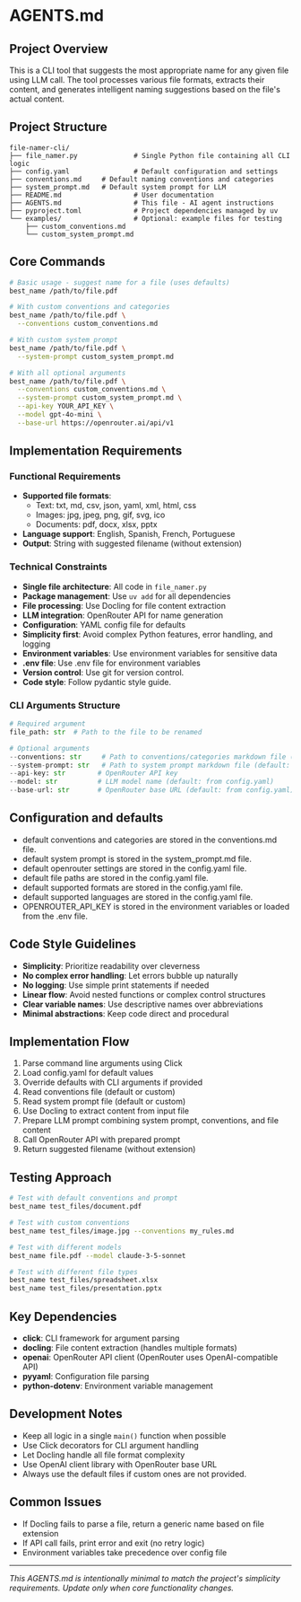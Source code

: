 # AGENTS.md

## Project Overview

This is a CLI tool that suggests the most appropriate name for any given file using LLM call. The tool processes various file formats, extracts their content, and generates intelligent naming suggestions based on the file's actual content.

## Project Structure

```
file-namer-cli/
├── file_namer.py              # Single Python file containing all CLI logic
├── config.yaml                # Default configuration and settings
├── conventions.md     # Default naming conventions and categories
├── system_prompt.md   # Default system prompt for LLM
├── README.md                  # User documentation
├── AGENTS.md                  # This file - AI agent instructions
├── pyproject.toml             # Project dependencies managed by uv
└── examples/                  # Optional: example files for testing
    ├── custom_conventions.md
    └── custom_system_prompt.md
```

## Core Commands


```bash
# Basic usage - suggest name for a file (uses defaults)
best_name /path/to/file.pdf

# With custom conventions and categories
best_name /path/to/file.pdf \
  --conventions custom_conventions.md

# With custom system prompt
best_name /path/to/file.pdf \
  --system-prompt custom_system_prompt.md

# With all optional arguments
best_name /path/to/file.pdf \
  --conventions custom_conventions.md \
  --system-prompt custom_system_prompt.md \
  --api-key YOUR_API_KEY \
  --model gpt-4o-mini \
  --base-url https://openrouter.ai/api/v1
```

## Implementation Requirements

### Functional Requirements
- **Supported file formats**:
  - Text: txt, md, csv, json, yaml, xml, html, css
  - Images: jpg, jpeg, png, gif, svg, ico
  - Documents: pdf, docx, xlsx, pptx
- **Language support**: English, Spanish, French, Portuguese
- **Output**: String with suggested filename (without extension)

### Technical Constraints
- **Single file architecture**: All code in `file_namer.py`
- **Package management**: Use `uv add` for all dependencies
- **File processing**: Use Docling for file content extraction
- **LLM integration**: OpenRouter API for name generation
- **Configuration**: YAML config file for defaults
- **Simplicity first**: Avoid complex Python features, error handling, and logging
- **Environment variables**: Use environment variables for sensitive data
- **.env file**: Use .env file for environment variables
- **Version control**: Use git for version control.
- **Code style**: Follow pydantic style guide.

### CLI Arguments Structure
```python
# Required argument
file_path: str  # Path to the file to be renamed

# Optional arguments
--conventions: str     # Path to conventions/categories markdown file (default: conventions.md)
--system-prompt: str   # Path to system prompt markdown file (default: system_prompt.md)
--api-key: str        # OpenRouter API key
--model: str          # LLM model name (default: from config.yaml)
--base-url: str       # OpenRouter base URL (default: from config.yaml)
```

## Configuration and defaults
- default conventions and categories are stored in the conventions.md file.
- default system prompt is stored in the system_prompt.md file.
- default openrouter settings are stored in the config.yaml file.
- default file paths are stored in the config.yaml file.
- default supported formats are stored in the config.yaml file.
- default supported languages are stored in the config.yaml file.
- OPENROUTER_API_KEY is stored in the environment variables or loaded from the .env file.


## Code Style Guidelines

- **Simplicity**: Prioritize readability over cleverness
- **No complex error handling**: Let errors bubble up naturally
- **No logging**: Use simple print statements if needed
- **Linear flow**: Avoid nested functions or complex control structures
- **Clear variable names**: Use descriptive names over abbreviations
- **Minimal abstractions**: Keep code direct and procedural

## Implementation Flow

1. Parse command line arguments using Click
2. Load config.yaml for default values
3. Override defaults with CLI arguments if provided
4. Read conventions file (default or custom)
5. Read system prompt file (default or custom)
6. Use Docling to extract content from input file
7. Prepare LLM prompt combining system prompt, conventions, and file content
8. Call OpenRouter API with prepared prompt
9. Return suggested filename (without extension)

## Testing Approach

```bash
# Test with default conventions and prompt
best_name test_files/document.pdf

# Test with custom conventions
best_name test_files/image.jpg --conventions my_rules.md

# Test with different models
best_name file.pdf --model claude-3-5-sonnet

# Test with different file types
best_name test_files/spreadsheet.xlsx
best_name test_files/presentation.pptx
```

## Key Dependencies

- **click**: CLI framework for argument parsing
- **docling**: File content extraction (handles multiple formats)
- **openai**: OpenRouter API client (OpenRouter uses OpenAI-compatible API)
- **pyyaml**: Configuration file parsing
- **python-dotenv**: Environment variable management

## Development Notes

- Keep all logic in a single `main()` function when possible
- Use Click decorators for CLI argument handling
- Let Docling handle all file format complexity
- Use OpenAI client library with OpenRouter base URL
- Always use the default files if custom ones are not provided.

## Common Issues

- If Docling fails to parse a file, return a generic name based on file extension
- If API call fails, print error and exit (no retry logic)
- Environment variables take precedence over config file

---

*This AGENTS.md is intentionally minimal to match the project's simplicity requirements. Update only when core functionality changes.*